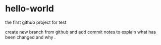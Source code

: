 # hello-world
the first github project for test

create new branch from github and add commit notes to explain what has been changed and why .
